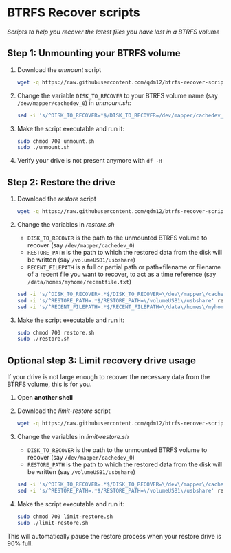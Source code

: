 # BTRFS Recover scripts

*Scripts to help you recover the latest files you have lost in a BTRFS volume*

## Step 1: Unmounting your BTRFS volume

1. Download the *unmount* script

   ```sh
   wget -q https://raw.githubusercontent.com/qdm12/btrfs-recover-scripts/master/unmount.sh
   ```

1. Change the variable `DISK_TO_RECOVER` to your BTRFS volume name (say `/dev/mapper/cachedev_0`) in *unmount.sh*:

   ```sh
   sed -i 's/^DISK_TO_RECOVER=*$/DISK_TO_RECOVER=/dev/mapper/cachedev_0' unmount.sh
   ```

1. Make the script executable and run it:

    ```sh
    sudo chmod 700 unmount.sh
    sudo ./unmount.sh
    ```

1. Verify your drive is not present anymore with `df -H`

## Step 2: Restore the drive

1. Download the *restore* script

   ```sh
   wget -q https://raw.githubusercontent.com/qdm12/btrfs-recover-scripts/master/restore.sh
   ```

1. Change the variables in *restore.sh*
    - `DISK_TO_RECOVER` is the path to the unmounted BTRFS volume to recover (say `/dev/mapper/cachedev_0`)
    - `RESTORE_PATH` is the path to which the restored data from the disk will be written (say `/volumeUSB1/usbshare`)
    - `RECENT_FILEPATH` is a full or partial path or path+filename or filename of a recent file you want to recover, to act as a time reference (say `/data/homes/myhome/recentfile.txt`)

   ```sh
   sed -i 's/^DISK_TO_RECOVER=.*$/DISK_TO_RECOVER=\/dev\/mapper\/cachedev_0' restore.sh
   sed -i 's/^RESTORE_PATH=.*$/RESTORE_PATH=\/volumeUSB1\/usbshare' restore.sh
   sed -i 's/^RECENT_FILEPATH=.*$/RECENT_FILEPATH=\/data\/homes\/myhome\/recentfile.txt' restore.sh
   ```

1. Make the script executable and run it:

    ```sh
    sudo chmod 700 restore.sh
    sudo ./restore.sh
    ```

## Optional step 3: Limit recovery drive usage

If your drive is not large enough to recover the necessary data from the BTRFS volume, this is for you.

1. Open **another shell**
1. Download the *limit-restore* script

   ```sh
   wget -q https://raw.githubusercontent.com/qdm12/btrfs-recover-scripts/master/limit-restore.sh
   ```

1. Change the variables in *limit-restore.sh*
    - `DISK_TO_RECOVER` is the path to the unmounted BTRFS volume to recover (say `/dev/mapper/cachedev_0`)
    - `RESTORE_PATH` is the path to which the restored data from the disk will be written (say `/volumeUSB1/usbshare`)

   ```sh
   sed -i 's/^DISK_TO_RECOVER=.*$/DISK_TO_RECOVER=\/dev\/mapper\/cachedev_0' restore.sh
   sed -i 's/^RESTORE_PATH=.*$/RESTORE_PATH=\/volumeUSB1\/usbshare' restore.sh
   ```

1. Make the script executable and run it:

    ```sh
    sudo chmod 700 limit-restore.sh
    sudo ./limit-restore.sh
    ```

This will automatically pause the restore process when your restore drive is 90% full.
